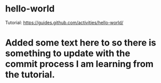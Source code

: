 # hello-world
Tutorial: https://guides.github.com/activities/hello-world/

# Added some text here to so there is something to update with the commit process I am learning from the tutorial.
